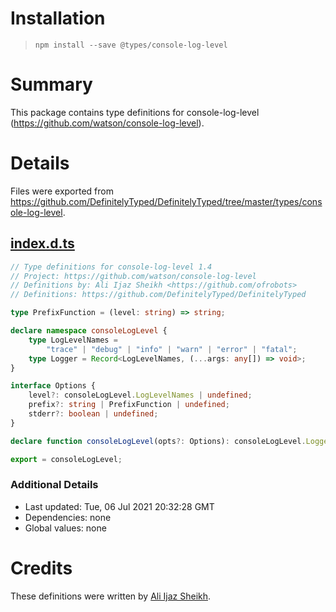 # Installation
> `npm install --save @types/console-log-level`

# Summary
This package contains type definitions for console-log-level (https://github.com/watson/console-log-level).

# Details
Files were exported from https://github.com/DefinitelyTyped/DefinitelyTyped/tree/master/types/console-log-level.
## [index.d.ts](https://github.com/DefinitelyTyped/DefinitelyTyped/tree/master/types/console-log-level/index.d.ts)
````ts
// Type definitions for console-log-level 1.4
// Project: https://github.com/watson/console-log-level
// Definitions by: Ali Ijaz Sheikh <https://github.com/ofrobots>
// Definitions: https://github.com/DefinitelyTyped/DefinitelyTyped

type PrefixFunction = (level: string) => string;

declare namespace consoleLogLevel {
    type LogLevelNames =
        "trace" | "debug" | "info" | "warn" | "error" | "fatal";
    type Logger = Record<LogLevelNames, (...args: any[]) => void>;
}

interface Options {
    level?: consoleLogLevel.LogLevelNames | undefined;
    prefix?: string | PrefixFunction | undefined;
    stderr?: boolean | undefined;
}

declare function consoleLogLevel(opts?: Options): consoleLogLevel.Logger;

export = consoleLogLevel;

````

### Additional Details
 * Last updated: Tue, 06 Jul 2021 20:32:28 GMT
 * Dependencies: none
 * Global values: none

# Credits
These definitions were written by [Ali Ijaz Sheikh](https://github.com/ofrobots).
